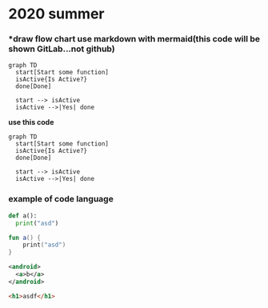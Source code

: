 # 2020 summer


### *draw flow chart use markdown with mermaid(this code will be shown GitLab...not github)
```mermaid
graph TD
  start[Start some function]
  isActive{Is Active?}
  done[Done]
  
  start --> isActive
  isActive -->|Yes| done
```

**use this code**

```
graph TD
  start[Start some function]
  isActive{Is Active?}
  done[Done]
  
  start --> isActive
  isActive -->|Yes| done
```
### example of code language ###
```python
def a():
  print("asd")
```

```kotlin
fun a() {
    print("asd")
}
```

```xml
<android>
  <a>b</a>
</android>
```

```html
<h1>asdf</h1>
```

